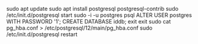 sudo apt update
sudo apt install postgresql postgresql-contrib
sudo /etc/init.d/postgresql start
sudo -i -u postgres
psql
ALTER USER postgres WITH PASSWORD '1';
CREATE DATABASE iddb;
exit
exit
sudo cat pg_hba.conf > /etc/postgresql/12/main/pg_hba.conf
sudo /etc/init.d/postgresql restart
